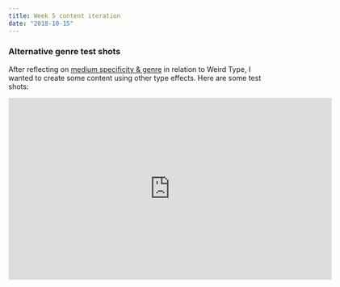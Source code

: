 ```yaml
---
title: Week 5 content iteration
date: "2018-10-15"
---
```


### Alternative genre test shots

After reflecting on [medium specificity & genre](../genre) in relation to Weird Type, I wanted to create some content using other type effects. Here are some test shots:

<iframe src="https://player.vimeo.com/video/296222028" width="640" height="360" frameborder="0" webkitallowfullscreen mozallowfullscreen allowfullscreen></iframe>
